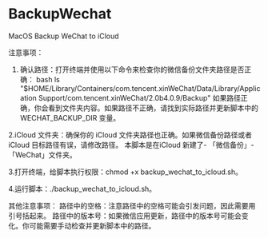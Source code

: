 # BackupWechat
MacOS Backup WeChat to iCloud 

注意事项：
1. 确认路径：打开终端并使用以下命令来检查你的微信备份文件夹路径是否正确：
bash
ls "$HOME/Library/Containers/com.tencent.xinWeChat/Data/Library/Application Support/com.tencent.xinWeChat/2.0b4.0.9/Backup"
如果路径正确，你会看到文件夹内容。如果路径不正确，请找到实际路径并更新脚本中的 WECHAT_BACKUP_DIR 变量。

2.iCloud 文件夹：确保你的 iCloud 文件夹路径也正确。如果微信备份路径或者 iCloud 目标路径有误，请修改路径。
本脚本是在iCloud 新建了- 「微信备份」-「WeChat」文件夹。

3.打开终端，给脚本执行权限：chmod +x backup_wechat_to_icloud.sh。

4.运行脚本：./backup_wechat_to_icloud.sh。

其他注意事项：
路径中的空格：注意路径中的空格可能会引发问题，因此需要用引号括起来。
路径中的版本号：如果微信应用更新，路径中的版本号可能会变化。你可能需要手动检查并更新脚本中的路径。







